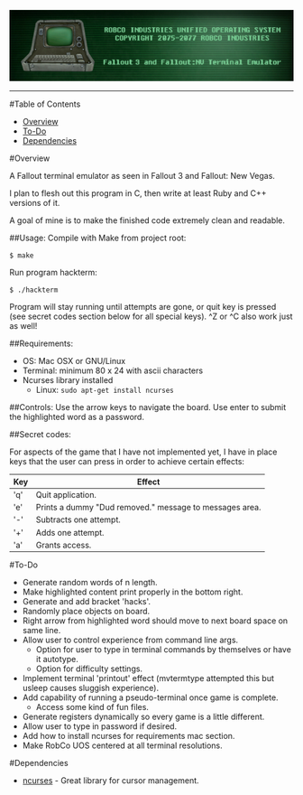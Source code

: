 ![RobCo Industries Unified Operating System Terminal](readme_assets/title.png)

---

#Table of Contents

- [Overview](#overview)
- [To-Do](#to-do)
- [Dependencies](#dependencies)

#<a name="overview"></a>Overview

A Fallout terminal emulator as seen in Fallout 3 and Fallout: New Vegas.

I plan to flesh out this program in C, then write at least Ruby and C++ versions of it.

A goal of mine is to make the finished code extremely clean and readable.

##Usage:
Compile with Make from project root:
```
$ make
```

Run program hackterm:
```
$ ./hackterm
```

Program will stay running until attempts are gone, or quit key is pressed (see secret codes section below for all special keys). ^Z or ^C also work just as well!

##Requirements:
- OS: Mac OSX or GNU/Linux
- Terminal: minimum 80 x 24 with ascii characters
- Ncurses library installed
  * Linux: ```sudo apt-get install ncurses```

##Controls:
Use the arrow keys to navigate the board. Use enter to submit the highlighted word as a password.

##Secret codes:

For aspects of the game that I have not implemented yet, I have in place keys that the user can press in order to achieve certain effects:

| Key | Effect                                                  |
| --- | ------------------------------------------------------- |
| 'q' | Quit application.                                       |
| 'e' | Prints a dummy "Dud removed." message to messages area. |
| '-' | Subtracts one attempt.                                  |
| '+' | Adds one attempt.                                       |
| 'a' | Grants access.                                          |

#<a name="to-do"></a>To-Do
- Generate random words of n length.
- Make highlighted content print properly in the bottom right.
- Generate and add bracket 'hacks'.
- Randomly place objects on board.
- Right arrow from highlighted word should move to next board space on same line.
- Allow user to control experience from command line args.
  * Option for user to type in terminal commands by themselves or have it autotype.
  * Option for difficulty settings.
- Implement terminal 'printout' effect (mvtermtype attempted this but usleep causes sluggish experience).
- Add capability of running a pseudo-terminal once game is complete.
  * Access some kind of fun files.
- Generate registers dynamically so every game is a little different.
- Allow user to type in password if desired.
- Add how to install ncurses for requirements mac section.
- Make RobCo UOS centered at all terminal resolutions.

#<a name="dependencies"></a>Dependencies

+ [ncurses](http://www.gnu.org/software/ncurses/) - Great library for cursor management.